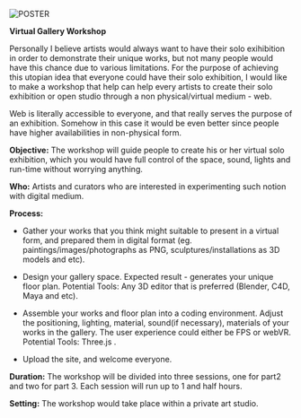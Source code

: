 ![POSTER](http://panthermodern.org/images/overview-1-16.png)

**Virtual Gallery Workshop**

Personally I believe artists would always want to have their solo exihibition in order to demonstrate their unique works, but not many people would have this chance due to various limitations. For the purpose of achieving this utopian idea that everyone could have their solo exhibition, I would like to make a workshop that help can help every artists to create their solo exhibition or open studio through a non physical/virtual medium - web.

Web is literally accessible to everyone, and that really serves the purpose of an exhibition. Somehow in this case it would be even better since people have higher availabilities in non-physical form.

**Objective:** The workshop will guide people to create his or her virtual solo exhibition, which you would have full control of the space, sound, lights and run-time without worrying anything.

**Who:** Artists and curators who are interested in experimenting such notion with digital medium.

**Process:**
- Gather your works that you think might suitable to present in a virtual form, and prepared them in digital format (eg. paintings/images/photographs as PNG, sculptures/installations as 3D models and etc).

- Design your gallery space. Expected result - generates your unique floor plan.
Potential Tools: Any 3D editor that is preferred (Blender, C4D, Maya and etc).

- Assemble your works and floor plan into a coding environment. Adjust the positioning, lighting, material, sound(if necessary), materials of your works in the gallery. The user experience could either be FPS or webVR.
Potential Tools: Three.js .

- Upload the site, and welcome everyone.

**Duration:** The workshop will be divided into three sessions, one for part2 and two for part 3. Each session will run up to 1 and half hours.

**Setting:** The workshop would take place within a private art studio.
